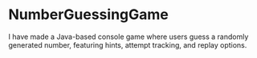 # NumberGuessingGame
I have made a Java-based console game where users guess a randomly generated number, featuring hints, attempt tracking, and replay options.
